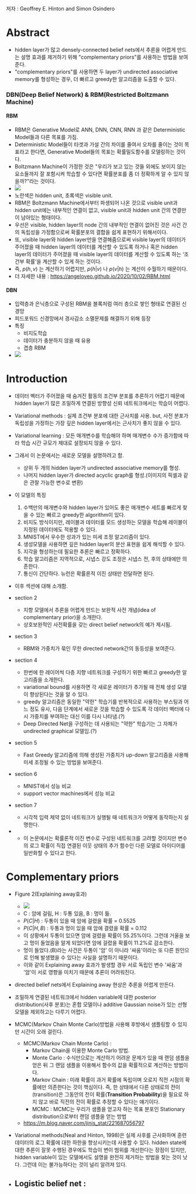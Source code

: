 저자 : Geoffrey E. Hinton and Simon Osindero

# Abstract
- hidden layer가 많고 densely-connected belief nets에서 추론을 어렵게 만드는 설명 효과를 제거하기 위해 "complementary priors"를 사용하는 방법을 보여준다.
- "complementary priors"를 사용하면 두 layer가 undirected associative memory를 형성하는 경우, 더 빠르고 greedy한 알고리즘을 도출할 수 있다.

### DBN(Deep Belief Network) & RBM(Restricted Boltzmann Machine)
#### RBM
- RBM은 Generative Model로 ANN, DNN, CNN, RNN 과 같은 Deterministic Model들과 다른 목표를 가짐.
- Deterministic Model들이 타겟과 가설 간의 차이를 줄여서 오차를 줄이는 것이 목표라고 한다면, Generative Model들의 목표는 확률밀도함수를 모델링하는 것이다.
- Boltzmann Machine이 가정한 것은 "우리가 보고 있는 것들 외에도 보이지 않는 요소들까지 잘 포함시켜 학습할 수 있다면 확률분포를 좀 더 정확하게 알 수 있지 않을까?"라는 것이다.
- <img src = "Pasted image 20240105220348.png">
- 노란색은 hidden unit, 초록색은 visible unit.
- RBM은 Boltzmann Machine에서부터 파생되어 나온 것으로 visible unit과 hidden unit에는 내부적인 연결이 없고, visible unit과 hidden unit 간의 연결만이 남아있는 형태이다.
- 우선은 visible, hidden layer의 node 간의 내부적인 연결이 없어진 것은 사건 간의 독립성을 가정함으로써 확률분포의 결합을 쉽게 표현하기 위해서이다.
- 또, visible layer와 hidden layer만을 연결해줌으로써 visible layer의 데이터가 주어졌을 때 hidden layer의 데이터를 계산할 수 있도록 하거나 혹은 hidden layer의 데이터가 주어졌을 때 visible layer의 데이터를 계산할 수 있도록 하는 ‘조건부 확률’을 계산할 수 있게 하는 것이다.
- 즉, $p(h,v)$ 는 계산하기 어렵지만, $p(h|v)$ 나 $p(v|h)$ 는 계산이 수월하기 때문이다.
- 더 자세한 내용 : https://angeloyeo.github.io/2020/10/02/RBM.html

#### DBN
- 입력층과 은닉층으로 구성된 RBM을 블록처럼 여러 층으로 쌓인 형태로 연결된 신경망
- 피드포워드 신경망에서 경사감소 소멸문제를 해결하기 위해 등장
- 특징
	- 비지도학습
	- 데이터가 충분하지 않을 때 유용
	- 겹층 RBM
- <img src="Pasted image 20240105221225.png">

# Introduction
- 데이터 벡터가 주어졌을 때 숨겨진 활동의 조건부 분포를 추론하기 어렵기 때문에 hidden layer가 많은 조밀하게 연결된 방향성 신뢰 네트워크에서는 학습이 어렵다. 
- Variational methods : 실제 조건부 분포에 대한 근사치를 사용. but, 사전 분포가 독립성을 가정하는 가장 깊은 hidden layer에서는 근사치가 좋지 않을 수 있다.
- Variational learning : 모든 매개변수를 학습해야 하며 매개변수 수가 증가함에 따라 학습 시간 규모가 제대로 설정되지 않을 수 있다.
- 그래서 이 논문에서는 새로운 모델을 설명하려고 함.
	- 상위 두 개의 hidden layer가 undirected associative memory를 형성.
	- 나머지 hidden layer가 directed acyclic graph를 형성.(이미지의 픽셀과 같은 관찰 가능한 변수로 변환)
- 이 모델의 특징
	1. 수백만의 매개변수와 hidden layer가 있어도 좋은 매개변수 세트를 빠르게 찾을 수 있는 빠르고 greedy한 algorithm이 있다.
	2. 비지도 방식이지만, 레이블과 데이터를 모드 생성하는 모델을 학습해 레이블이 지정된 데이터에도 적용할 수 있다.
	3. MNIST에서 우수한 성과가 있는 미세 조정 알고리즘이 있다.
	4. 생성모델을 사용하면 깊은 hidden layer의 분산 표현을 쉽게 해석할 수 있다.
	5. 지각을 형성하는데 필요한 추론은 빠르고 정확하다.
	6. 학습 알고리즘은 지역적으로, 시냅스 강도 조정은 시냅스 전, 후의 상태에만 의존한다.
	7. 통신이 간단하다. 뉴런은 확률론적 이진 상태만 전달하면 된다.

- 이후 섹션에 대해 소개함.
- section 2 
	- 지향 모델에서 추론을 어렵게 만드는 보완적 사전 개념(idea of complementary prior)을 소개한다. 
	- 상호보완적인 사전확률을 갖는 direct belief network의 예가 제시됨.
- section 3 
	- RBM와 가중치가 묶인 무한 directed network간의 동등성을 보여준다.
- section 4 
	- 한번에 한 레이어씩 다층 지향 네트워크를 구성하기 위한 빠르고 greedy한 알고리즘을 소개한다. 
	- variational bound를 사용하면 각 새로운 레이터가 추가될 때 전체 생성 모델이 향상된다는 것을 알 수 있다. 
	- greedy 알고리즘은 동일한 "약한" 학습기를 반복적으로 사용하는 부스팅과 어느 정도 유사, 다음 단계에서 새로운 것을 학습할 수 있도록 각 데이터 벡터에 다시 가중치를 부여하는 대신 이를 다시 나타냄.(?)
	- Deep Directed Net을 구성하는 데 사용되는 "약한" 학습기는 그 자체가 undirected graphical 모델임.(?)
- section 5 
	- Fast Greedy 알고리즘에 의해 생성된 가중치가 up-down 알고리즘을 사용해 미세 조정될 수 있는 방법을 보여준다.
- section 6 
	- MNIST에서 성능 비교
	- support vector machines에서 성능 비교
- section 7 
	- 시각적 입력 제약 없이 네트워크가 실행될 때 네트워크가 어떻게 동작하는지 설명한다.
- + 이 논문에서는 확률론적 이진 변수로 구성된 네트워크를 고려할 것이지만 변수의 로그 확률이 직접 연결된 이웃 상태의 추가 함수인 다른 모델로 아이디어를 일반화할 수 있다고 한다.

# Complementary priors
- Figure 2(Explaining away효과)
	- <img src="Pasted image 20240118172340.png">
	- C : 암에 걸림, H : 두통 있음, B : 멍이 듦.
	- $P(C|H)$ : 두통이 있을 때 암에 걸렸을 확률 = 0.5525
	- $P(C|H, B)$ : 두통과 멍이 있을 때 암에 결렸을 확률 = 0.112
	- 이 상황에서 두통이 있으면 암에 걸렸을 확률이 55.25%이다. 그런데 거울을 보고 멍이 들었음을 알게 되었다면 암에 걸렸을 확률이 11.2%로 감소한다.
	- 멍이 들었다.(B)라는 사건은 두통이 '암' 이 아니라 '싸움'이라는 또 다른 원인으로 인해 발생했을 수 있다는 사실을 설명하기 때문이다.
	- 이와 같이 Explaining away 효과가 발생할 경우 서로 독립인 변수 '싸움'과 '암'이 서로 영향을 미치기 때문에 추론이 어려워진다.
- directed belief nets에서 Explaining away 현상은 추론을 어렵게 만든다.
- 조밀하게 연결된 네트워크에서 hidden variable에 대한 posterior distribution(사후 분포)는 혼합 모델이나 additive Gaussian noise가 있는 선형 모델을 제외하고는 다루기 어렵다.
- MCMC(Markov Chain Monte Carlo)방법을 사용해 후방에서 샘플링할 수 있지만 시간이 오래 걸린다.
	- MCMC(Markov Chain Monte Carlo) : 
		- Markov Chain을 이용한 Monte Carlo 방법.
		- Monte Carlo : 수식만으로는 계산하기 어려운 문제가 있을 때 랜덤 샘플을 얻은 뒤 그 랜덤 샘플을 이용해서 함수의 값을 확률적으로 계산하는 방법이다.
		- Markov Chain : 미래 확률이 과거 확률에 독립이며 오로지 직전 시점의 확률에만 의존한다는 것이 핵심이다. 즉, 한 상태에서 다른 상태로의 전이(transition)은 그동안의 전이 확률(**Transition Probability**)을 필요로 하지 않고 바로 직전의 전이 확률로 추정할 수 있다는 얘기이다.
		- MCMC : MCMC는 우리가 샘플을 얻고자 하는 목표 분포인 Stationary distribution으로부터 랜덤 샘플을 얻는 방법
	- https://m.blog.naver.com/jinis_stat/221687056797
- Variational methods(Neal and Hinton, 1998)은 실제 사후를 근사화하며 훈련 데이터의 로그 확률에 대한 하한을 향상시키는데 사용할 수 있다. hidden state에 대한 추론이 잘못 수행된 경우에도 학습이 변이 범위를 개선한다는 장점이 있지만, hidden variable이 있는 모델에서도 설명을 완전히 제거하는 방법을 찾는 것이 낫다. 그런데 이는 불가능하다는 것이 널리 알려져 있다.

- Logistic belief net :
	- 
